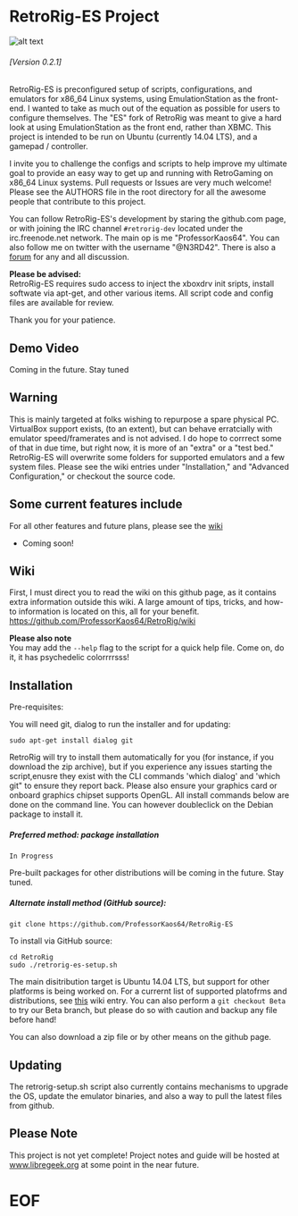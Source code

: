 RetroRig-ES Project
===================================================
![alt text](http://i.imgur.com/Irgv0Fx.png "RetroRig")
###### [Version 0.2.1]

RetroRig-ES is preconfigured setup of scripts, configurations, and emulators for x86_64 Linux systems, using EmulationStation as the front-end. I wanted to take as much out of the equation as possible for users to configure themselves. The "ES" fork of RetroRig was meant to give a hard look at using EmulationStation as the front end, rather than XBMC. This project is intended to be run on Ubuntu (currently 14.04 LTS), and a gamepad / controller.

I invite you to challenge the configs and scripts to help improve my ultimate goal to provide
an easy way to get up and running with RetroGaming on x86_64 Linux systems. Pull requests or
Issues are very much welcome! Please see the AUTHORS file in the root directory for all the awesome people
that contribute to this project.

You can follow RetroRig-ES's development by staring the github.com page, or with joining the IRC channel `#retrorig-dev`
located under the irc.freenode.net network. The main op is me "ProfessorKaos64". You can also follow me on twitter with the username "@N3RD42". There is also a [forum](http://libregeek.org/forum/index.php) for any and all discussion.

**Please be advised:**      
RetroRig-ES requires sudo access to inject the xboxdrv 
init sripts, install softwate via apt-get, and other 
various items. All script code and config files are 
available for review.

Thank you for your patience.

## Demo Video

Coming in the future. Stay tuned

## Warning

This is mainly targeted at folks wishing to repurpose a spare physical PC. VirtualBox support exists, 
(to an extent), but can behave erratcially with emulator speed/framerates and is not advised. I do
hope to corrrect some of that in due time, but right now, it is more of an "extra" or a "test bed." 
RetroRig-ES will overwrite some folders for supported emulators and a few system files. Please see the 
wiki entries under "Installation," and "Advanced Configuration," or checkout the source code.

## Some current features include

For all other features and future plans, please see the [wiki](https://github.com/ProfessorKaos64/RetroRig/wiki/Development-and-Features)

* Coming soon!

## Wiki

First, I must direct you to read the wiki on this github page, as it contains extra information outside this wiki. A large amount of tips, tricks, and how-to information is located on this, all for your benefit.
https://github.com/ProfessorKaos64/RetroRig/wiki

**Please also note**  
You may add the `--help` flag to the script for a quick help file. Come on, do it, it has psychedelic colorrrrsss!

## Installation

Pre-requisites:

You will need git, dialog to run the installer and for updating:

    sudo apt-get install dialog git

RetroRig will try to install them automatically for you (for instance, if you download the zip archive), but if you
experience any issues starting the script,enusre they exist with the CLI commands 'which dialog' 
and 'which git" to ensure they report back. Please also ensure your graphics card or onboard graphics chipset supports OpenGL. 
All install commands below are done on the command line. You can however doubleclick on the Debian package to install it.

##### Preferred method: package installation

```
In Progress
```

Pre-built packages for other distributions will be coming in the future. Stay tuned.

##### Alternate install method (GitHub source):

`git clone https://github.com/ProfessorKaos64/RetroRig-ES`

To install via GitHub source:
````
cd RetroRig
sudo ./retrorig-es-setup.sh
````

The main disitribution target is Ubuntu 14.04 LTS, but support for other platforms is being worked on. For a currernt list of supported platofrms and distributions, see [this](https://github.com/ProfessorKaos64/RetroRig/wiki/Installation#platforms) wiki entry. You can also perform a `git checkout Beta` to try our Beta branch, but please do so with caution and backup any file before hand!

You can also download a zip file or by other means on the github page.

## Updating

The retrorig-setup.sh script also currently contains mechanisms to upgrade the OS, update the
emulator binaries, and also a way to pull the latest files from github. 

## Please Note

This project is not yet complete! Project notes and guide will be hosted at 
www.libregeek.org at some point in the near future.

# EOF #
